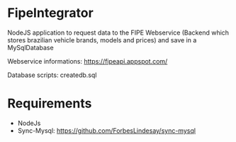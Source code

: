 # FipeIntegrator
NodeJS application to request data to the FIPE Webservice (Backend which stores brazilian vehicle brands, models and prices) and save in a MySqlDatabase


Webservice informations:
https://fipeapi.appspot.com/

Database scripts: createdb.sql


# Requirements

- NodeJs
- Sync-Mysql: https://github.com/ForbesLindesay/sync-mysql
